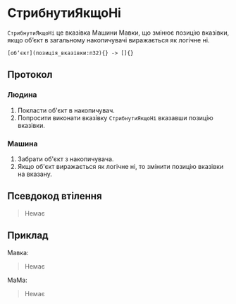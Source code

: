 # СтрибнутиЯкщоНі

`СтрибнутиЯкщоНі` <keyword>це</keyword> вказівка <subject>Машини Мавки</subject>, що змінює позицію вказівки, якщо обʼєкт в загальному накопичувачі виражається як логічне ні.

```
[обʼєкт](позиція_вказівки:п32){} -> []{}
```

## Протокол

### Людина

1. Покласти об'єкт в накопичувач.
2. Попросити виконати вказівку `СтрибнутиЯкщоНі` вказавши позицію вказівки.

### Машина

1. Забрати об'єкт з накопичувача.
2. Якщо об'єкт виражається як логічне ні, то змінити позицію вказівки на вказану.

## Псевдокод втілення

> Немає

## Приклад

<subject>Мавка</subject>:

> Немає

<subject>МаМа</subject>:

> Немає